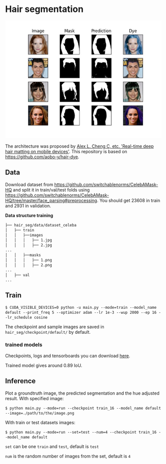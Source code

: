 # Hair segmentation
<img src="./sample.png" width="576"/>

The architecture was proposed by [Alex L. Cheng C, etc. 'Real-time deep hair matting on mobile devices'](https://arxiv.org/pdf/1712.07168.pdf). This repository is based on https://github.com/aobo-y/hair-dye.


## Data

Download dataset from https://github.com/switchablenorms/CelebAMask-HQ and split it in train/val/test folds using https://github.com/switchablenorms/CelebAMask-HQ/tree/master/face_parsing#preprocessing. You should get 23608 in train and 2931 in validation.


**Data structure training**
```
├── hair_seg/data/dataset_celeba
│   ├── train
│   │   ├──images
│   │   │   ├── 1.jpg
│   │   │   ├── 2.jpg
...
│   │   ├──masks
│   │   │   ├── 1.png
│   │   │   ├── 2.png
...
│   ├── val
...
```

## Train

```
$ CUDA_VISIBLE_DEVICES=0 python -u main.py --mode=train --model_name default --print_freq 5 --optimizer adam --lr 1e-3 --wup 2000 --ep 16 --lr_schedule cosine
```

The checkpoint and sample images are saved in `hair_seg/checkpoint/default/` by default.

### trained models
Checkpoints, logs and tensorboards you can download [here](https://drive.google.com/drive/folders/1xg4m50SLbKgQWEXUpVUn1Af2HtsR7faU?usp=sharing).

Trained model gives around 0.89 IoU.

## Inference

Plot a groundtruth image, the predicted segmentation and the hue adjusted result.
With specified image:
```
$ python main.py --mode=run --checkpoint train_16 --model_name default --image=./path/to/the/image.png
```

With train or test datasets images:
```
$ python main.py --mode=run --set=test --num=4 --checkpoint train_16 --model_name default
```

`set` can be one `train` and `test`, default is `test`

`num` is the random number of images from the set, default is `4`
